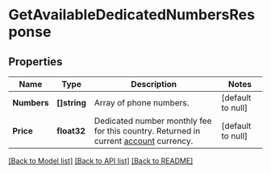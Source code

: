 # GetAvailableDedicatedNumbersResponse

## Properties
Name | Type | Description | Notes
------------ | ------------- | ------------- | -------------
**Numbers** | **[]string** | Array of phone numbers. | [default to null]
**Price** | **float32** | Dedicated number monthly fee for this country. Returned in current [account](http://docs.textmagictesting.com/#tag/User) currency. | [default to null]

[[Back to Model list]](../README.md#documentation-for-models) [[Back to API list]](../README.md#documentation-for-api-endpoints) [[Back to README]](../README.md)


